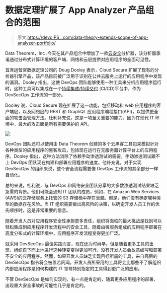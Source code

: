 # 数据定理扩展了 App Analyzer 产品组合的范围

> 原文:[https://devo PS . com/data-theory-extends-scope-of-app-analyzer-portfolio/](https://devops.com/data-theorem-extends-scope-of-app-analyzer-portfolio/)

Data Theorem，Inc .今天在其产品组合中增加了一款[云安全](https://www.businesswire.com/news/home/20210325005281/en/Data-Theorem-Launches-Industry%E2%80%99s-First-App-Aware-Full-Stack-Cloud-Security-Product-Protecting-Cloud-Native-Apps-API-Services-and-Serverless-Cloud-Functions)分析器，该分析器承诺通过分布式计算环境的客户端、网络和云层提供对应用程序的全面可见性。

首席运营官数据定理公司的 Doug Dooley 表示，Cloud Secure 扩展了现有的分析器引擎产品，该产品目前被广泛用于识别在公共云服务上运行的应用程序中发现的漏洞。Dooley 指出，这使 DevOps 团队能够使用一种工具来分析应用程序运行时，这种工具可以集成在一个[持续集成/持续交付](https://devops.com/?s=CI%2FCD) (CI/CD)平台中，作为 DevSecOps 工作流的一部分。

Dooley 说，Cloud Secure 现在扩展了这一功能，包括移动和 web 应用程序的客户端层，以及网络层的 REST 和 GraphQL 应用程序编程接口(API)，以提供更全面的攻击面管理方法。杜利补充说，这是一项至关重要的能力，因为在现代 IT 环境中，最大的攻击面是所有需要保护的 API。

![](../Images/153ad2362740fb6a994aa95f8cd2bbfd.png)

DevOps 团队还可以使用由 Data Theorem 创建的多个云黑客工具包来模拟针对各种类型的应用程序的黑客攻击，包括现在运行在无服务器计算平台上的应用程序。Dooley 指出，这种方法消除了依赖手动渗透测试的需要，手动渗透测试跟不上 DevOps 团队现在构建和部署应用程序的速度。他补充说，对于实现 DevSecOps 的组织来说，整个安全流程需要像 DevOps 工作流的其余部分一样自动化。

总的来说，杜利说，与 DevOps 和网络安全团队分享的大多数渗透测试结果缺乏急需的背景。他们可能会通知 IT 团队的成员，例如，在 Amazon Web Services (AWS)的云存储服务上托管的 S3 存储桶中存在泄漏。但是，他们没有确定哪种类型的数据存在风险。当 IT 组织需要做出高风险的决策，以确定开发人员工作的优先顺序时，这是非常重要的信息。

随着开发人员对应用程序安全性承担更多责任，组织将面临的最大挑战是找到可以轻松集成到应用程序开发流程中的安全工具，随着由微服务组成的应用程序部署在高度分布式的计算环境中，应用程序开发流程变得更加广泛。

就采用 DevSecOps 最佳实践而言，现在还为时尚早，但是随着更多工具的出现，组织自下而上地进行这种转变变得更加可行。没有开发人员会故意编写和部署不安全的应用程序。然而，如果开发人员缺乏实现目标所需的工具，来自高层的 DevSecOps 指令将会被置若罔闻。开发人员所采用的工具将会比那些不了解组织内部应用程序是如何构建的 IT 领导特别指定的工具得到更广泛的应用。

不管 DevSecOps 是如何实现的，有一点是肯定的，随着更多应用程序的部署，出现重大安全事故的可能性几乎是肯定的。